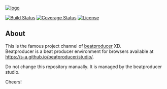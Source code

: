 [![logo](/src/logo_small.png)](https://s-a.github.io/beatproducer/studio/)  


[![Build Status](http://img.shields.io/travis/s-a/beatproducer-projects.svg?style=flat-square)](https://travis-ci.org/s-a/beatproducer-projects)
[![Coverage Status](http://img.shields.io/coveralls/s-a/beatproducer-projects.svg?style=flat-square)](https://coveralls.io/r/s-a/beatproducer-projects?branch=master)
[![License](http://img.shields.io/badge/license-MIT-brightgreen.svg?style=flat-square)](http://s-a.mit-license.org/)

## About
This is the famous project channel of [beatproducer](https://github.com/s-a/beatproducer) XD.  
Beatproducer is a beat producer environment for browsers available at https://s-a.github.io/beatproducer/studio/.  

Do not change this repository manually. It is managed by the beatproducer studio.  

Cheers!